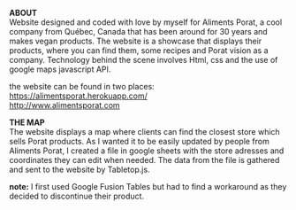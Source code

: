 <strong>ABOUT</strong><br>
Website designed and coded with love by myself for Aliments Porat, a cool company from Québec, Canada that has been around for 30 years and makes vegan products.
The website is a showcase that displays their products, where you can find them, some recipes and Porat vision as a company.
Technology behind the scene involves Html, css and the use of google maps javascript API.

the website can be found in two places:
https://alimentsporat.herokuapp.com/
<br>
http://www.alimentsporat.com

<strong>THE MAP</strong><br>
The website displays a map where clients can find the closest store which sells Porat products. 
As I wanted it to be easily updated by people from Aliments Porat, I created a file in google sheets with the store adresses and coordinates they can edit when needed. The data from the file is gathered and sent to the website by Tabletop.js.

<strong>note:</strong> I first used Google Fusion Tables but had to find a workaround as they decided to discontinue their product.

